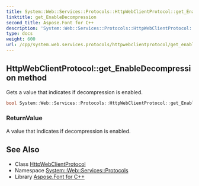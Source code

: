 ```yaml
---
title: System::Web::Services::Protocols::HttpWebClientProtocol::get_EnableDecompression method
linktitle: get_EnableDecompression
second_title: Aspose.Font for C++
description: 'System::Web::Services::Protocols::HttpWebClientProtocol::get_EnableDecompression method. Gets a value that indicates if decompression is enabled in C++.'
type: docs
weight: 600
url: /cpp/system.web.services.protocols/httpwebclientprotocol/get_enabledecompression/
---
```

## HttpWebClientProtocol::get_EnableDecompression method


Gets a value that indicates if decompression is enabled.

```cpp
bool System::Web::Services::Protocols::HttpWebClientProtocol::get_EnableDecompression()
```


### ReturnValue

A value that indicates if decompression is enabled.

## See Also

* Class [HttpWebClientProtocol](../)
* Namespace [System::Web::Services::Protocols](../../)
* Library [Aspose.Font for C++](../../../)

